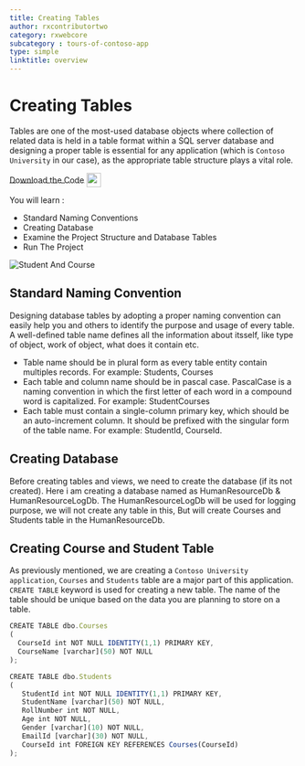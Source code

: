 ```yaml
---
title: Creating Tables
author: rxcontributortwo
category: rxwebcore
subcategory : tours-of-contoso-app
type: simple
linktitle: overview
---
```


# Creating Tables
Tables are one of the most-used database objects where collection of related data is held in a table format within a SQL server database and designing a proper table is essential for any application (which is `Contoso University` in our case), as the appropriate table structure plays a vital role. 

<a role="button" target="_blank" class="git-link-button" href="https://github.com/rxweb/RxWebCore/blob/master/src/Samples/AspNetCore/Documentation%20Examples/Tours%20of%20Contoso%20Application/Beginner/ContosoApplication/SQL%20Scripts/main.sql#L1678-L1700" class="git-link-button"><span style="vertical-align: middle">Download the Code</span><img class="_3-99 img" src="https://scontent.famd5-1.fna.fbcdn.net/v/t39.2365-6/21630666_872184906282544_8997395837269049344_n.png?_nc_cat=106&amp;_nc_ohc=ixvAzbNREvgAX9AAb7C&amp;_nc_ht=scontent.famd5-1.fna&amp;oh=738ee91e1ae8331712186222788828a0&amp;oe=5ED55A8A" height="25" alt="" style="vertical-align:middle;margin-left: 4px;max-width: 654px;"></a>

You will learn :

<ul class="bullet-list">
  <li class="overview-nav-item">Standard Naming Conventions</li> 
  <li class="overview-nav-item">Creating Database</li>
  <li class="overview-nav-item">Examine the Project Structure and Database Tables</li>
  <li class="overview-nav-item">Run The Project</li>
</ul>


![Student And Course](Images/student-course.PNG)


## Standard Naming Convention
Designing database tables by adopting a proper naming convention can easily help you and others to identify the purpose and usage of every table. A well-defined table name defines all the information about itsself, like type of object, work of object, what does it contain etc.

<ul class="bullet-list">
  <li>Table name should be in plural form as every table entity contain multiples records. For example: Students, Courses</li> 
  <li>Each table and column name should be in pascal case. PascalCase is a naming convention in which the first letter of each word in a compound word is capitalized. For example: StudentCourses</li>
  <li>Each table must contain a single-column primary key, which should be an auto-increment column. It should be prefixed with the singular form of the table name. For example: StudentId, CourseId.</li>
</ul>

## Creating Database
Before creating tables and views, we need to create the database (if its not created). Here i am creating a database named as HumanResourceDb & HumanResourceLogDb. The HumanResourceLogDb will be used for logging purpose, we will not create any table in this, But will create Courses and Students table in the HumanResourceDb.

## Creating Course and Student Table

As previously mentioned, we are creating a `Contoso University application`, `Courses` and `Students` table are a major part of this application. `CREATE TABLE` keyword is used for creating a new table. The name of the table should be unique based on the data you are planning to store on a table.


````js
CREATE TABLE dbo.Courses
( 
  CourseId int NOT NULL IDENTITY(1,1) PRIMARY KEY,
  CourseName [varchar](50) NOT NULL 
);
````  

````js
CREATE TABLE dbo.Students
(
   StudentId int NOT NULL IDENTITY(1,1) PRIMARY KEY,
   StudentName [varchar](50) NOT NULL,
   RollNumber int NOT NULL,
   Age int NOT NULL,
   Gender [varchar](10) NOT NULL,
   EmailId [varchar](30) NOT NULL,
   CourseId int FOREIGN KEY REFERENCES Courses(CourseId) 
);
````  